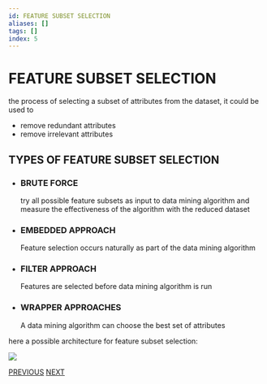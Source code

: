 ```yaml
---
id: FEATURE SUBSET SELECTION
aliases: []
tags: []
index: 5
---
```


# FEATURE SUBSET SELECTION

the process of selecting a subset of attributes from the dataset, it could be used to
- remove redundant attributes
- remove irrelevant attributes

## TYPES OF FEATURE SUBSET SELECTION

- ### BRUTE FORCE

	try all possible feature subsets as input to data mining algorithm and measure the effectiveness of the algorithm with the reduced dataset

- ### EMBEDDED APPROACH

	Feature selection occurs naturally as part of the data mining algorithm

- ### FILTER APPROACH

	Features are selected before data mining algorithm is run

- ### WRAPPER APPROACHES

	A data mining algorithm can choose the best set of attributes

here a possible architecture for feature subset selection:

![](datamining/Pasted_image_20240104203716.png)


[PREVIOUS](DISTANCES.md) [NEXT](datamining/DIMENSIONALITY_REDUCTION.md)
